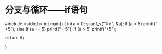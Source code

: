 # 分支与循环——if语句
#include <stdio.h>
int main()
{
	int a = 0;
	scanf_s("%d", &a);
	if (a < 5)
	printf("<5");
	else if (a == 5)
	printf("= 5");
	if (a > 5)
	printf(">5");
	
	return 0;
}
